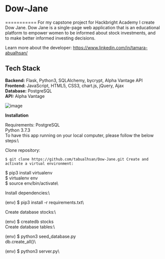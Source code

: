 
# Dow-Jane

===========
For my capstone project for Hackbright Academy I create Dow Jane. Dow Jane is a single-page web application that is an educational platform to empower women to be informed about stock investments, and to make better informed investing decisions.

Learn more about the developer: https://www.linkedin.com/in/tamara-abualhsan/


## Tech Stack
__Backend:__ Flask, Python3, SQLAlchemy, bycrypt, Alpha Vantage API\
__Frontend:__  JavaScript, HTML5, CSS3, chart.js, jQuery, Ajax\
__Database:__ PostgreSQL\
__API:__ Alpha Vantage



![image](https://user-images.githubusercontent.com/75860043/110556568-a9da5b00-80f3-11eb-8592-50183409d91f.png)

**Installation**


Requirements:
PostgreSQL\
Python 3.7.3\
To have this app running on your local computer, please follow the below steps:\

Clone repository:

`$ git clone https://github.com/tabualhsan/Dow-Jane.git
Create and activate a virtual environment:`

$ pip3 install virtualenv\
$ virtualenv env\
$ source env/bin/activate\

Install dependencies:\

(env) $ pip3 install -r requirements.txt\

Create database stocks:\

(env) $ createdb stocks\
Create database tables:\

(env) $ python3 seed_database.py\
db.create_all()\


(env) $ python3 server.py\

